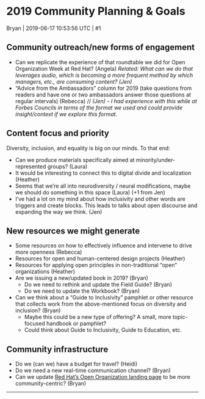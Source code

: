# 2019 Community Planning & Goals
Bryan | 2019-06-17 10:53:56 UTC | #1

## Community outreach/new forms of engagement

- Can we replicate the experience of that roundtable we did for Open Organization Week at Red Hat? (Angela) _Related: What can we do that leverages audio, which is becoming a more frequent method by which managers, etc., are consuming content? (Jen)_
- “Advice from the Ambassadors” column for 2019 (take questions from readers and have one or two ambassadors answer those questions at regular intervals) (Rebecca) // _(Jen) - I had experience with this while at Forbes Councils in terms of the format we used and could provide insight/context if we explore this format._

## Content focus and priority

Diversity, inclusion, and equality is big on our minds. To that end:
- Can we produce materials specifically aimed at minority/under-represented groups? (Laura)
- It would be interesting to connect this to digital divide and localization (Heather)
- Seems that we’re all into neurodiversity / neural modifications, maybe we should do something in this space (Laura) (+1 from Jen)
- I’ve had a lot on my mind about how inclusivity and other words are triggers and create blocks. This leads to talks about open discourse and expanding the way we think. (Jen)

## New resources we might generate

- Some resources on how to effectively influence and intervene to drive more openness (Rebecca)
- Resources for open and human-centered design projects (Heather)
- Resources for applying open principles in non-traditional “open” organizations (Heather)
- Are we issuing a new/updated book in 2019? (Bryan)
  - Do we need to rethink and update the Field Guide? (Bryan)
  - Do we need to update the Workbook? (Bryan)
- Can we think about a “Guide to Inclusivity” pamphlet or other resource that collects work from the above-mentioned focus on diversity and inclusion? (Bryan)
  - Maybe this could be a new type of offering? A small, more topic-focused handbook or pamphlet?
  - Could think about Guide to Inclusivity, Guide to Education, etc.

## Community infrastructure

- Do we (can we) have a budget for travel? (Heidi)
- Do we need a new real-time communication channel? (Bryan)
- Can we update [Red Hat’s Open Organization landing page](https://www.redhat.com/en/explore/the-open-organization-book) to be more community-centric? (Bryan)

-------------------------


